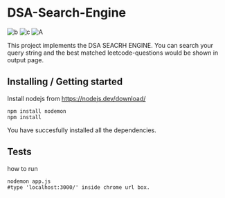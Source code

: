 
# DSA-Search-Engine 

![b](https://user-images.githubusercontent.com/62032365/189328661-7b91a029-2798-416f-a80a-bd268a119538.jpeg)
![c](https://user-images.githubusercontent.com/62032365/189328669-dd76563c-8dc4-4f2e-9d8e-300dce17985c.jpeg)
![A](https://user-images.githubusercontent.com/62032365/189328672-b003112b-f341-40dd-bfbe-166912fb7455.jpeg)


This project implements the DSA SEACRH ENGINE.
You can search your query string and the best matched leetcode-questions would be shown in output page.

## Installing / Getting started

Install nodejs from https://nodejs.dev/download/

```shell
npm install nodemon
npm install
```

You have succesfully installed all the dependencies.

## Tests

how to run 

```shell
nodemon app.js
#type 'localhost:3000/' inside chrome url box.

